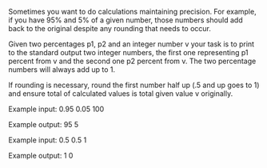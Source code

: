 Sometimes you want to do calculations maintaining precision. For example, 
if you have 95% and 5% of a given number, those numbers should add back 
to the original despite any rounding that needs to occur.

Given two percentages p1, p2 and an integer number v your task is to print 
to the standard output two integer numbers, the first one representing p1 
percent from v and the second one p2 percent from v. The two percentage numbers 
will always add up to 1.

If rounding is necessary, round the first number half up (.5 and up goes to 1) 
and ensure total of calculated values is total given value v originally.

Example input:
0.95 0.05 100

Example output:
95 5

Example input:
0.5 0.5 1

Example output:
1 0